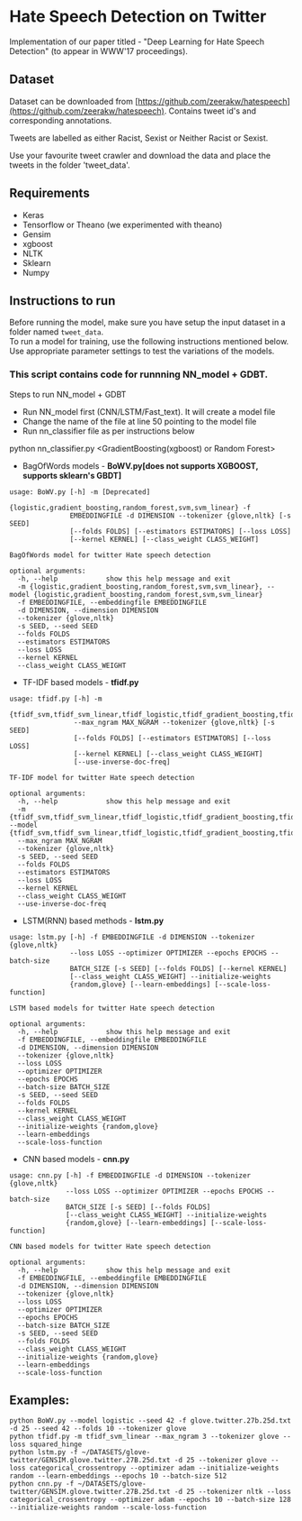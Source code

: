 # Hate Speech Detection on Twitter

Implementation of our paper titled - "Deep Learning for Hate Speech Detection" (to appear in WWW'17 proceedings). 

## Dataset

Dataset can be downloaded from [https://github.com/zeerakw/hatespeech](https://github.com/zeerakw/hatespeech). Contains tweet id's and corresponding annotations. 

Tweets are labelled as either Racist, Sexist or Neither Racist or Sexist. 

Use your favourite tweet crawler and download the data and place the tweets in the folder 'tweet_data'.


## Requirements
* Keras 
* Tensorflow or Theano (we experimented with theano)
* Gensim
* xgboost
* NLTK
* Sklearn
* Numpy

## Instructions to run

Before running the model, make sure you have setup the input dataset in a folder named `tweet_data`.   
To run a model for training, use the following instructions mentioned below. Use appropriate parameter settings to test the variations of the models.


### This script contains code for runnning NN_model + GDBT. 

Steps to run NN_model + GDBT
 * Run NN_model first (CNN/LSTM/Fast_text). It will create a model file
 * Change the name of the file at line 50 pointing to the model file
 * Run nn_classifier file as per instructions below

python nn_classifier.py <GradientBoosting(xgboost) or Random Forest> 


- BagOfWords models - **BoWV.py[does not supports XGBOOST, supports sklearn's GBDT]**
```
usage: BoWV.py [-h] -m [Deprecated]
               {logistic,gradient_boosting,random_forest,svm,svm_linear} -f
               EMBEDDINGFILE -d DIMENSION --tokenizer {glove,nltk} [-s SEED]
               [--folds FOLDS] [--estimators ESTIMATORS] [--loss LOSS]
               [--kernel KERNEL] [--class_weight CLASS_WEIGHT]

BagOfWords model for twitter Hate speech detection

optional arguments:
  -h, --help            show this help message and exit
  -m {logistic,gradient_boosting,random_forest,svm,svm_linear}, --model {logistic,gradient_boosting,random_forest,svm,svm_linear}
  -f EMBEDDINGFILE, --embeddingfile EMBEDDINGFILE
  -d DIMENSION, --dimension DIMENSION
  --tokenizer {glove,nltk}
  -s SEED, --seed SEED
  --folds FOLDS
  --estimators ESTIMATORS
  --loss LOSS
  --kernel KERNEL
  --class_weight CLASS_WEIGHT
```

- TF-IDF based models - **tfidf.py**
```
usage: tfidf.py [-h] -m
                {tfidf_svm,tfidf_svm_linear,tfidf_logistic,tfidf_gradient_boosting,tfidf_random_forest}
                --max_ngram MAX_NGRAM --tokenizer {glove,nltk} [-s SEED]
                [--folds FOLDS] [--estimators ESTIMATORS] [--loss LOSS]
                [--kernel KERNEL] [--class_weight CLASS_WEIGHT]
                [--use-inverse-doc-freq]

TF-IDF model for twitter Hate speech detection

optional arguments:
  -h, --help            show this help message and exit
  -m {tfidf_svm,tfidf_svm_linear,tfidf_logistic,tfidf_gradient_boosting,tfidf_random_forest}, --model {tfidf_svm,tfidf_svm_linear,tfidf_logistic,tfidf_gradient_boosting,tfidf_random_forest}
  --max_ngram MAX_NGRAM
  --tokenizer {glove,nltk}
  -s SEED, --seed SEED
  --folds FOLDS
  --estimators ESTIMATORS
  --loss LOSS
  --kernel KERNEL
  --class_weight CLASS_WEIGHT
  --use-inverse-doc-freq
```

- LSTM(RNN) based methods - **lstm.py**
```
usage: lstm.py [-h] -f EMBEDDINGFILE -d DIMENSION --tokenizer {glove,nltk}
               --loss LOSS --optimizer OPTIMIZER --epochs EPOCHS --batch-size
               BATCH_SIZE [-s SEED] [--folds FOLDS] [--kernel KERNEL]
               [--class_weight CLASS_WEIGHT] --initialize-weights
               {random,glove} [--learn-embeddings] [--scale-loss-function]

LSTM based models for twitter Hate speech detection

optional arguments:
  -h, --help            show this help message and exit
  -f EMBEDDINGFILE, --embeddingfile EMBEDDINGFILE
  -d DIMENSION, --dimension DIMENSION
  --tokenizer {glove,nltk}
  --loss LOSS
  --optimizer OPTIMIZER
  --epochs EPOCHS
  --batch-size BATCH_SIZE
  -s SEED, --seed SEED
  --folds FOLDS
  --kernel KERNEL
  --class_weight CLASS_WEIGHT
  --initialize-weights {random,glove}
  --learn-embeddings
  --scale-loss-function
```

- CNN based models - **cnn.py**
```
usage: cnn.py [-h] -f EMBEDDINGFILE -d DIMENSION --tokenizer {glove,nltk}
              --loss LOSS --optimizer OPTIMIZER --epochs EPOCHS --batch-size
              BATCH_SIZE [-s SEED] [--folds FOLDS]
              [--class_weight CLASS_WEIGHT] --initialize-weights
              {random,glove} [--learn-embeddings] [--scale-loss-function]

CNN based models for twitter Hate speech detection

optional arguments:
  -h, --help            show this help message and exit
  -f EMBEDDINGFILE, --embeddingfile EMBEDDINGFILE
  -d DIMENSION, --dimension DIMENSION
  --tokenizer {glove,nltk}
  --loss LOSS
  --optimizer OPTIMIZER
  --epochs EPOCHS
  --batch-size BATCH_SIZE
  -s SEED, --seed SEED
  --folds FOLDS
  --class_weight CLASS_WEIGHT
  --initialize-weights {random,glove}
  --learn-embeddings
  --scale-loss-function
```



## Examples:
```
python BoWV.py --model logistic --seed 42 -f glove.twitter.27b.25d.txt -d 25 --seed 42 --folds 10 --tokenizer glove  
python tfidf.py -m tfidf_svm_linear --max_ngram 3 --tokenizer glove --loss squared_hinge
python lstm.py -f ~/DATASETS/glove-twitter/GENSIM.glove.twitter.27B.25d.txt -d 25 --tokenizer glove --loss categorical_crossentropy --optimizer adam --initialize-weights random --learn-embeddings --epochs 10 --batch-size 512
python cnn.py -f ~/DATASETS/glove-twitter/GENSIM.glove.twitter.27B.25d.txt -d 25 --tokenizer nltk --loss categorical_crossentropy --optimizer adam --epochs 10 --batch-size 128 --initialize-weights random --scale-loss-function

```

